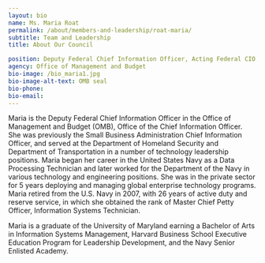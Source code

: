 ```yaml
---
layout: bio
name: Ms. Maria Roat
permalink: /about/members-and-leadership/roat-maria/
subtitle: Team and Leadership
title: About Our Council

position: Deputy Federal Chief Information Officer, Acting Federal CIO, Acting Federal CISO
agency: Office of Management and Budget
bio-image: /bio_maria1.jpg
bio-image-alt-text: OMB seal
bio-phone:
bio-email:
---
```

  

<p>Maria is the Deputy Federal Chief Information Officer in the Office of Management and Budget (OMB),
Office of the Chief Information Officer. She was previously the Small Business Administration Chief
Information Officer, and served at the Department of Homeland Security and Department of
Transportation in a number of technology leadership positions. Maria began her career in the United
States Navy as a Data Processing Technician and later worked for the Department of the Navy in various
technology and engineering positions. She was in the private sector for 5 years deploying and managing
global enterprise technology programs. Maria retired from the U.S. Navy in 2007, with 26 years of active
duty and reserve service, in which she obtained the rank of Master Chief Petty Officer, Information
Systems Technician. </p>

<p>Maria is a graduate of the University of Maryland earning a Bachelor of Arts in Information Systems
Management, Harvard Business School Executive Education Program for Leadership Development, and
the Navy Senior Enlisted Academy.</p>
